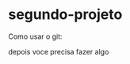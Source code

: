 # segundo-projeto
<!doctype html>
<html>
  <head>
    <title>Meu segundo programa</title>
    </head>
    <body>
      <p>Como usar o git:</p>
      <p>depois voce precisa fazer algo</p>
     </body>
    </html>
